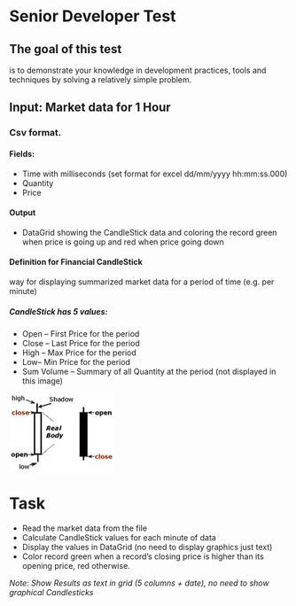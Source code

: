 # Senior Developer Test

## The goal of this test 
is to demonstrate your knowledge in development practices, tools and techniques by solving a relatively simple problem. 

## Input: Market data for 1 Hour
### Csv format. 

#### Fields:
* Time with milliseconds (set format for excel dd/mm/yyyy hh:mm:ss.000)
* Quantity 
* Price

#### Output 
* DataGrid showing the CandleStick data and coloring the record green when price is going up and red when price going down 

#### Definition for Financial CandleStick
way for displaying summarized market data for a period of time (e.g. per minute) 

##### CandleStick has 5 values:
* Open  – First Price for the period
* Close – Last Price for the period 
* High – Max Price for the period
* Low– Min Price for the period
* Sum Volume – Summary of all Quantity at the period (not displayed in this image)

![CandleStick](candlestick.png)

# Task 
* Read the market data from the file
* Calculate CandleStick values for each minute of data
* Display the values in DataGrid (no need to display graphics just text)
* Color record green when a record’s closing price is higher than its opening price, red otherwise. 

_Note: Show Results as text in grid (5 columns + date), no need to show graphical Candlesticks_
